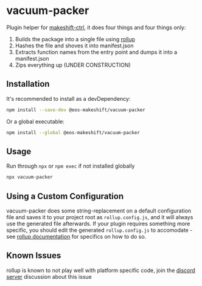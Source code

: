 # vacuum-packer

Plugin helper for [makeshift-ctrl](https://github.com/EosFoundry/makeshift-ctrl), it does four things and four things only:

1. Builds the package into a single file using [rollup](https://rollupjs.org/guide/en/)
2. Hashes the file and shoves it into manifest.json
3. Extracts function names from the entry point and dumps it into a manifest.json
4. Zips everything up (UNDER CONSTRUCTION)

## Installation

It's recommended to install as a devDependency:

```sh
npm install --save-dev @eos-makeshift/vacuum-packer
```

Or a global executable:
```sh
npm install --global @eos-makeshift/vacuum-packer
```

## Usage

Run through `npx` or `npm exec` if not installed globally

```sh
npx vacuum-packer
```

## Using a Custom Configuration

vacuum-packer does some string-replacement on a default configuration file and saves it to your project root as `rollup.config.js`, and it will always use the generated file afterwards. If your plugin requires something more specific, you should edit the generated `rollup.config.js` to accomodate - see [rollup documentation](https://www.rollupjs.org/guide/en/) for specifics on how to do so.

## Known Issues

rollup is known to not play well with platform specific code, join the [discord server](https://discord.gg/hPw4j3vfCT) discussion about this issue